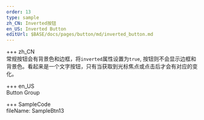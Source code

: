 ```yaml
---   
order: 13  
type: sample  
zh_CN: Inverted按钮 
en_US: Inverted Button
editUrl: $BASE/docs/pages/button/md/inverted_button.md
---      
```


+++ zh_CN   
常规按钮会有背景色和边框，将<Code>inverted</Code>属性设置为<Code>true</Code>, 
按钮则不会显示边框和背景色。看起来是一个文字按钮，只有当获取到光标焦点或点击后才会有对应的变化。
    
+++ en_US   
Button Group

+++ SampleCode  
fileName: SampleBtn13
